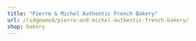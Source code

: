 ```yaml
---
title: "Pierre & Michel Authentic French Bakery"
url: /ridgewood/pierre-and-michel-authentic-french-bakery/
shop: bakery
---
```

